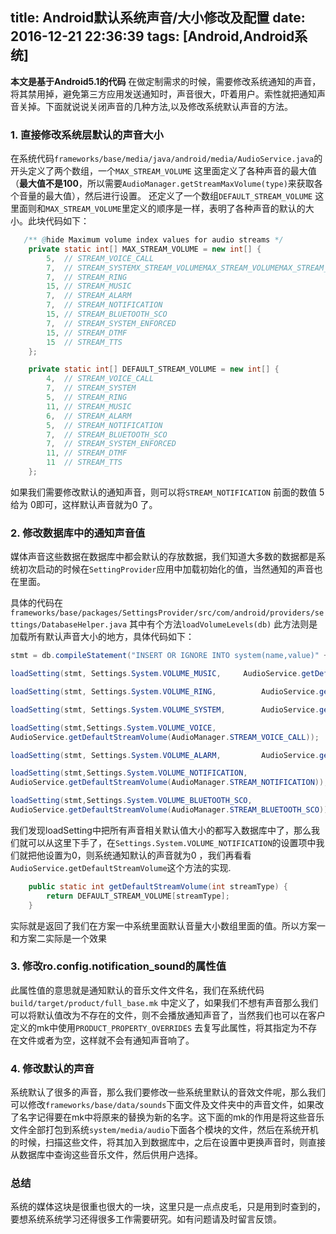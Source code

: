 title: Android默认系统声音/大小修改及配置
date: 2016-12-21 22:36:39
tags: [Android,Android系统]
---
**本文是基于Android5.1的代码**
在做定制需求的时候，需要修改系统通知的声音，将其禁用掉，避免第三方应用发送通知时，声音很大，吓着用户。索性就把通知声音关掉。下面就说说关闭声音的几种方法,以及修改系统默认声音的方法。

### 1. 直接修改系统层默认的声音大小
在系统代码`frameworks/base/media/java/android/media/AudioService.java`的开头定义了两个数组，一个`MAX_STREAM_VOLUME` 这里面定义了各种声音的最大值（**最大值不是100**，所以需要`AudioManager.getStreamMaxVolume(type)`来获取各个音量的最大值），然后进行设置。
还定义了一个数组`DEFAULT_STREAM_VOLUME` 这里面则和`MAX_STREAM_VOLUME`里定义的顺序是一样，表明了各种声音的默认的大小。此块代码如下：
```java
   /** @hide Maximum volume index values for audio streams */
    private static int[] MAX_STREAM_VOLUME = new int[] {
        5,  // STREAM_VOICE_CALL
        7,  // STREAM_SYSTEMX_STREAM_VOLUMEMAX_STREAM_VOLUMEMAX_STREAM_VOLUME
        7,  // STREAM_RING
        15, // STREAM_MUSIC
        7,  // STREAM_ALARM
        7,  // STREAM_NOTIFICATION
        15, // STREAM_BLUETOOTH_SCO
        7,  // STREAM_SYSTEM_ENFORCED
        15, // STREAM_DTMF
        15  // STREAM_TTS
    };

    private static int[] DEFAULT_STREAM_VOLUME = new int[] {
        4,  // STREAM_VOICE_CALL
        7,  // STREAM_SYSTEM
        5,  // STREAM_RING
        11, // STREAM_MUSIC
        6,  // STREAM_ALARM
        5,  // STREAM_NOTIFICATION
        7,  // STREAM_BLUETOOTH_SCO
        7,  // STREAM_SYSTEM_ENFORCED
        11, // STREAM_DTMF
        11  // STREAM_TTS
    };
```
如果我们需要修改默认的通知声音，则可以将`STREAM_NOTIFICATION` 前面的数值 5 给为 0即可，这样默认声音就为0 了。

### 2. 修改数据库中的通知声音值
媒体声音这些数据在数据库中都会默认的存放数据，我们知道大多数的数据都是系统初次启动的时候在`SettingProvider`应用中加载初始化的值，当然通知的声音也在里面。

<!--more -->

具体的代码在`frameworks/base/packages/SettingsProvider/src/com/android/providers/settings/DatabaseHelper.java` 其中有个方法`loadVolumeLevels(db)` 此方法则是加载所有默认声音大小的地方，具体代码如下：
```java
stmt = db.compileStatement("INSERT OR IGNORE INTO system(name,value)" + " VALUES(?,?);");

loadSetting(stmt, Settings.System.VOLUME_MUSIC,     AudioService.getDefaultStreamVolume(AudioManager.STREAM_MUSIC));

loadSetting(stmt, Settings.System.VOLUME_RING,          AudioService.getDefaultStreamVolume(AudioManager.STREAM_RING));

loadSetting(stmt, Settings.System.VOLUME_SYSTEM,        AudioService.getDefaultStreamVolume(AudioManager.STREAM_SYSTEM));

loadSetting(stmt,Settings.System.VOLUME_VOICE,
AudioService.getDefaultStreamVolume(AudioManager.STREAM_VOICE_CALL));

loadSetting(stmt, Settings.System.VOLUME_ALARM,         AudioService.getDefaultStreamVolume(AudioManager.STREAM_ALARM));

loadSetting(stmt,Settings.System.VOLUME_NOTIFICATION,
AudioService.getDefaultStreamVolume(AudioManager.STREAM_NOTIFICATION));

loadSetting(stmt,Settings.System.VOLUME_BLUETOOTH_SCO,
AudioService.getDefaultStreamVolume(AudioManager.STREAM_BLUETOOTH_SCO));

```
我们发现loadSetting中把所有声音相关默认值大小的都写入数据库中了，那么我们就可以从这里下手了，在`Settings.System.VOLUME_NOTIFICATION`的设置项中我们就把他设置为0，则系统通知默认的声音就为0 ，我们再看看`AudioService.getDefaultStreamVolume`这个方法的实现.
```java
    public static int getDefaultStreamVolume(int streamType) {
        return DEFAULT_STREAM_VOLUME[streamType];
    }
```
实际就是返回了我们在方案一中系统里面默认音量大小数组里面的值。所以方案一和方案二实际是一个效果

### 3. 修改ro.config.notification_sound的属性值
此属性值的意思就是通知默认的音乐文件文件名，我们在系统代码`build/target/product/full_base.mk` 中定义了，如果我们不想有声音那么我们可以将默认值改为不存在的文件，则不会播放通知声音了，当然我们也可以在客户定义的mk中使用`PRODUCT_PROPERTY_OVERRIDES` 去复写此属性，将其指定为不存在文件或者为空，这样就不会有通知声音响了。

### 4. 修改默认的声音 
系统默认了很多的声音，那么我们要修改一些系统里默认的音效文件呢，那么我们可以修改`frameworks/base/data/sounds`下面文件及文件夹中的声音文件，如果改了名字记得要在mk中将原来的替换为新的名字。这下面的mk的作用是将这些音乐文件全部打包到系统`system/media/audio`下面各个模块的文件，然后在系统开机的时候，扫描这些文件，将其加入到数据库中，之后在设置中更换声音时，则直接从数据库中查询这些音乐文件，然后供用户选择。

### 总结
系统的媒体这块是很重也很大的一块，这里只是一点点皮毛，只是用到时查到的，要想系统系统学习还得很多工作需要研究。如有问题请及时留言反馈。